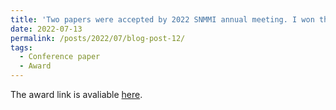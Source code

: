 ```yaml
---
title: 'Two papers were accepted by 2022 SNMMI annual meeting. I won the Young Investigator Award of 2022 SNMMI Annual Meeting'
date: 2022-07-13
permalink: /posts/2022/07/blog-post-12/
tags:
  - Conference paper
  - Award
---
```


The award link is avaliable [here](https://medicine.yale.edu/news-article/pet-investigators-receive-awards-at-snmmi-2022/).
